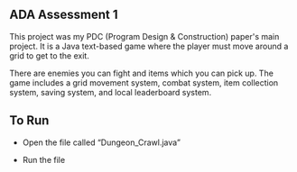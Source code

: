 ## ADA Assessment 1

This project was my PDC (Program Design & Construction) paper's main project. It is a Java text-based game where the player must move around a grid to get to the exit.

There are enemies you can fight and items which you can pick up. The game includes a grid movement system, combat system, item collection system, saving system, and local leaderboard system.

## To Run

* Open the file called “Dungeon_Crawl.java”

* Run the file
